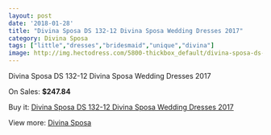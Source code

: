 ```yaml
---
layout: post
date: '2018-01-28'
title: "Divina Sposa DS 132-12 Divina Sposa Wedding Dresses 2017"
category: Divina Sposa
tags: ["little","dresses","bridesmaid","unique","divina"]
image: http://img.hectodress.com/5800-thickbox_default/divina-sposa-ds-132-12-divina-sposa-wedding-dresses-2013.jpg
---
```

Divina Sposa DS 132-12 Divina Sposa Wedding Dresses 2017

On Sales: **$247.84**
<a href="https://www.hectodress.com/divina-sposa/2846-divina-sposa-ds-132-12-divina-sposa-wedding-dresses-2013.html"><amp-img layout="responsive" width="600" height="600" src="//img.hectodress.com/5800-thickbox_default/divina-sposa-ds-132-12-divina-sposa-wedding-dresses-2013.jpg" alt="Divina Sposa DS 132-12 Divina Sposa Wedding Dresses 2017 0" /></a>
<a href="https://www.hectodress.com/divina-sposa/2846-divina-sposa-ds-132-12-divina-sposa-wedding-dresses-2013.html"><amp-img layout="responsive" width="600" height="600" src="//img.hectodress.com/5801-thickbox_default/divina-sposa-ds-132-12-divina-sposa-wedding-dresses-2013.jpg" alt="Divina Sposa DS 132-12 Divina Sposa Wedding Dresses 2017 1" /></a>

Buy it: [Divina Sposa DS 132-12 Divina Sposa Wedding Dresses 2017](https://www.hectodress.com/divina-sposa/2846-divina-sposa-ds-132-12-divina-sposa-wedding-dresses-2013.html "Divina Sposa DS 132-12 Divina Sposa Wedding Dresses 2017")

View more: [Divina Sposa](https://www.hectodress.com/50-divina-sposa "Divina Sposa")